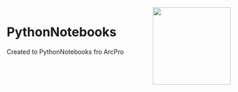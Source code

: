 <img width="175" align="right" src="https://github.com/user-attachments/assets/3d867e21-deed-4fcb-95b0-1856dad3ea1d"/>

# PythonNotebooks
Created to PythonNotebooks fro ArcPro
